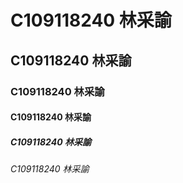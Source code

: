 # C109118240 林采諭
## C109118240 林采諭
### C109118240 林采諭
#### C109118240 林采諭
##### C109118240 林采諭
###### C109118240 林采諭
